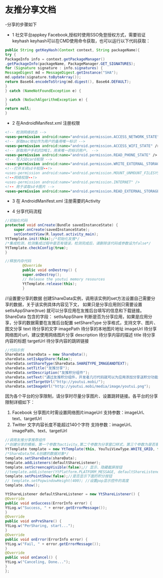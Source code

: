 # 友推分享文档
-分享的步骤如下

- 1 社交平台appkey Facebook,授权时使用SSO免登授权方式，需要验证keyhash
keyhash可以在CMD使用命令获取，也可以运行以下代码获取：
```java
public String getKeyHash(Context context, String packageName){
try {
PackageInfo info = context.getPackageManager()
.getPackageInfo(packageName, PackageManager.GET_SIGNATURES);
for (Signature signature : info.signatures) {
MessageDigest md = MessageDigest.getInstance("SHA");
md.update(signature.toByteArray());
return Base64.encodeToString(md.digest(), Base64.DEFAULT);
}
} catch (NameNotFoundException e) {

} catch (NoSuchAlgorithmException e) {
}
return null;
}
```

- 2 在AndroidManifest.xml 注册权限
```xml
<!-- 检测网络状态 -->
<uses-permission android:name="android.permission.ACCESS_NETWORK_STATE" />
<!-- 获取mac地址作为用户的备用唯一标识 -->
<uses-permission android:name="android.permission.ACCESS_WIFI_STATE" />
<!-- 获取用户手机的IMEI，用来唯一的标识用户。 -->
<uses-permission android:name="android.permission.READ_PHONE_STATE" />
<!-- 写入SDcard权限 -->
<uses-permission android:name="android.permission.WRITE_EXTERNAL_STORAGE" />
<!--打开关闭sd卡权限--!>
<uses-permission android:name="android.permission.MOUNT_UNMOUNT_FILESYSTEMS" />
<!--网络权限--!>
<uses-permission android:name="android.permission.INTERNET" />
<!-- 用于读取sd卡图片 -->
<uses-permission android:name="android.permission.READ_EXTERNAL_STORAGE" />
```

- 3 在 AndroidManifest.xml 注册需要的Activity
<!-- 友推渠道号，应用名(英文或拼音)+"_yt"，如：“jd_yt”，用于识别通过友推活动下载的应用，请正确填写，否则无法正确统计 -->
<meta-data
android:name="YOUTUI_CHANNEL"
android:value="youtui-sdk_yt" >
</meta-data>
<!-- 截屏分享activity -->
<activity
android:name="cn.bidaround.youtui_template.ScreenCapEditActivity"
android:screenOrientation="portrait"
android:theme="@android:style/Theme.Black.NoTitleBar" />
<!-- 分享activity -->
<activity
android:name="cn.bidaround.ytcore.activity.ShareActivity"
android:configChanges="keyboardHidden|orientation|screenSize"
android:exported="true"
android:launchMode="singleTop"
android:theme="@android:style/Theme.Translucent.NoTitleBar" />

- 4 分享代码流程
```java
//初始化代码
protected void onCreate(Bundle savedInstanceState) {
    super.onCreate(savedInstanceState);
    setContentView(R.layout.activity_main);
YtTemplate.init(this);/*初始化友推*/
/*集成检测，检测集成过程中是否有错误，检测完成后，请删除该代码或参数设为false*/
YtTemplate.checkConfig(true); 
}
```

```java
//释放内存代码
		@Override
		public void onDestroy() {
		super.onDestroy();       
		// Release the youtui memory resources
		YtTemplate.release(this);
		}

```


//设置要分享的数据
创建ShareData实例，调用该实例的set方法设置自己需要分享的数据，关于该实例具体内容见下文，
如果只是分享应用则只需要设置setIsAppShare(true) 就可以分享应用在友推后台填写的信息和下载链接。
ShareData 包含的字段：
setIsAppShare		判断是否为分享应用，如果是应用分享，分享的数据需要在友推后台配置
setShareType		分享格式，支持文字、图片、图文分享
text				待分享的文字
imagePath			待分享的本地图片地址
imageUrl			待分享网络图片url，建议使用网络图片分享
description			待分享内容的描述
title				待分享内容的标题
targetUrl			待分享内容的跳转链接

```java
//代码示例
ShareData shareData = new ShareData();
shareData.setIsAppShare(false);
shareData.setShareType(ShareData.SHARETYPE_IMAGEANDTEXT);
shareData.setTitle("友推分享");
shareData.setDescription("友推积分组件");
shareData.setText("通过友推积分组件，开发者几行代码就可以为应用添加分享送积分功能，并提供详尽的后台统计数据，除了本身具备的分享功能外，开发者也可将积分功能单独集成在已有分享组件的app上，快来试试吧 http://youtui.mobi");
shareData.setTargetUrl("http://youtui.mobi/");
shareData.setImageUrl("http://youtui.mobi/media/image/youtui.png");
```

因为各个平台的分享限制，请分享时尽量分享图片、设置跳转链接。各平台的分享限制详细如下：
1) Facebook
分享图片时需设置网络图片imageUrl
支持参数：imageUrl、text、targetUrl
2) Twitter
文字内容长度不能超过140个字符
支持参数：imageUrl、imagePath、text、targetUrl

```java
//调用友推分享推荐组件
/*创建分享的模板，第一个参数为activity,第二个参数为分享窗口样式，第三个参数为是否需要积分*/
YtTemplate template = new YtTemplate(this, YouTuiViewType.WHITE_GRID, false);
/*ShareData为4.6创建的数据对象*/
template.setShareData(shareData);
template.addListeners(defaultShareListener);
template.setScreencapVisible(false);// 显示、隐藏截屏按钮
//template.addListener(YtPlatform.PLATFORM_MESSAGE, defaultShareListener);//为指定平台添加独立的分享事件
template.setPointShow(false);//是否显示下面的积分按钮
// template.setPopwindowHeight(400); //设置pop显示控件的高度
template.show();

YtShareListener defaultShareListener = new YtShareListener() {
@Override
public void onSuccess(ErrorInfo error) {
YtLog.w("Success, " + error.getErrorMessage());
}
@Override
public void onPreShare() {
YtLog.w("PerSharing, start...");
}
@Override
public void onError(ErrorInfo error) {
YtLog.w("Fail, " + error.getErrorMessage());
}
@Override
public void onCancel() {
YtLog.w("Canceling, Done...");
}
};
```